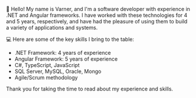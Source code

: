 👋 Hello! My name is Varner, and I'm a software developer with experience in .NET and Angular frameworks. I have worked with these technologies for 4 and 5 years, respectively, and have had the pleasure of using them to build a variety of applications and systems.
 
💻 Here are some of the key skills I bring to the table:

- .NET Framework: 4 years of experience
- Angular Framework: 5 years of experience
- C#, TypeScript, JavaScript
- SQL Server, MySQL, Oracle, Mongo
- Agile/Scrum methodology

Thank you for taking the time to read about my experience and skills.

<!---
varner14/varner14 is a ✨ special ✨ repository because its `README.md` (this file) appears on your GitHub profile.
You can click the Preview link to take a look at your changes.
--->
